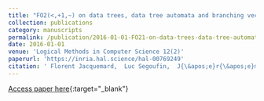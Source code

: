 ```yaml
---
title: "FO2(<,+1,~) on data trees, data tree automata and branching vector addition systems"
collection: publications
category: manuscripts
permalink: /publication/2016-01-01-FO21-on-data-trees-data-tree-automata-and-branching-vector-addition-systems
date: 2016-01-01
venue: 'Logical Methods in Computer Science 12(2)'
paperurl: 'https://inria.hal.science/hal-00769249'
citation: ' Florent Jacquemard,  Luc Segoufin,  J{\&apos;e}r{\&apos;e}mie Dimino, &quot;FO2(<,+1,~) on data trees, data tree automata and branching vector addition systems&quot; Logical Methods in Computer Science 12(2), 2016.'
---
```

[Access paper here](https://doi.org/10.2168/LMCS-12(2:3)2016){:target="_blank"}
